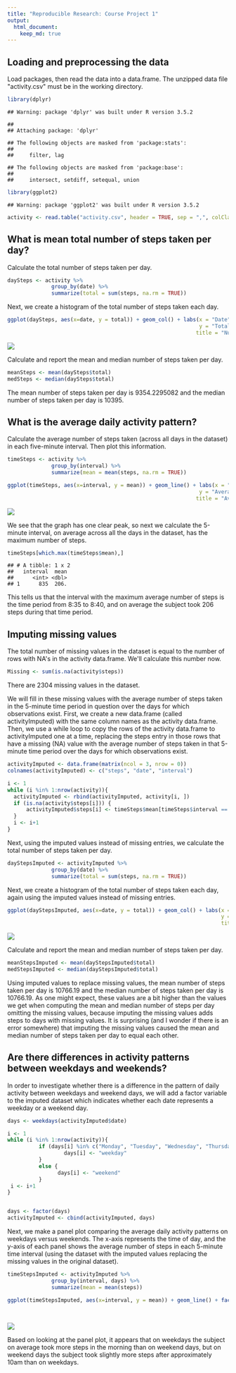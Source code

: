 ```yaml
---
title: "Reproducible Research: Course Project 1"
output: 
  html_document:
    keep_md: true
---
```



## Loading and preprocessing the data

Load packages, then read the data into a data.frame.  The unzipped data file "activity.csv" must be in the working directory.  


```r
library(dplyr)
```

```
## Warning: package 'dplyr' was built under R version 3.5.2
```

```
## 
## Attaching package: 'dplyr'
```

```
## The following objects are masked from 'package:stats':
## 
##     filter, lag
```

```
## The following objects are masked from 'package:base':
## 
##     intersect, setdiff, setequal, union
```

```r
library(ggplot2)
```

```
## Warning: package 'ggplot2' was built under R version 3.5.2
```

```r
activity <- read.table("activity.csv", header = TRUE, sep = ",", colClasses = c("integer", "Date", "integer"))
```


## What is mean total number of steps taken per day?

Calculate the total number of steps taken per day.


```r
daySteps <- activity %>% 
              group_by(date) %>% 
              summarize(total = sum(steps, na.rm = TRUE))
```

Next, we create a histogram of the total number of steps taken each day.


```r
ggplot(daySteps, aes(x=date, y = total)) + geom_col() + labs(x = "Date", 
                                                             y = "Total Number of Steps", 
                                                            title = "Number of Steps Taken Each Day")
```

![](PA1_template_files/figure-html/unnamed-chunk-3-1.png)<!-- -->

Calculate and report the mean and median number of steps taken per day.


```r
meanSteps <- mean(daySteps$total)
medSteps <- median(daySteps$total)
```

The mean number of steps taken per day is 9354.2295082 and the median number of steps taken per day is 10395.

## What is the average daily activity pattern?

Calculate the average number of steps taken (across all days in the dataset) in each five-minute interval.  Then plot this information.


```r
timeSteps <- activity %>% 
              group_by(interval) %>% 
              summarize(mean = mean(steps, na.rm = TRUE))

ggplot(timeSteps, aes(x=interval, y = mean)) + geom_line() + labs(x = "Five-minute Time Period", 
                                                             y = "Average Number of Steps", 
                                                            title = "Average Daily Activity Pattern")
```

![](PA1_template_files/figure-html/unnamed-chunk-5-1.png)<!-- -->

We see that the graph has one clear peak, so next we calculate the 5-minute interval, on average across all the days in the dataset, has the maximum number of steps.


```r
timeSteps[which.max(timeSteps$mean),]
```

```
## # A tibble: 1 x 2
##   interval  mean
##      <int> <dbl>
## 1      835  206.
```

This tells us that the interval with the maximum average number of steps is the time period from 8:35 to 8:40, and on average the subject took 206 steps during that time period.

## Imputing missing values

The total number of missing values in the dataset is equal to the number of rows with NA's in the activity data.frame.  We'll calculate this number now.


```r
Missing <- sum(is.na(activity$steps))
```
There are 2304 missing values in the dataset.

We will fill in these missing values with the average number of steps taken in the 5-minute time period in question over the days for which observations exist.  First, we create a new data.frame (called activityImputed) with the same column names as the activity data.frame.  Then, we use a while loop to copy the rows of the activity data.frame to activityImputed one at a time, replacing the steps entry in those rows that have a missing (NA) value with the average number of steps taken in that 5-minute time period over the days for which observations exist.  


```r
activityImputed <- data.frame(matrix(ncol = 3, nrow = 0))
colnames(activityImputed) <- c("steps", "date", "interval")

i <- 1
while (i %in% 1:nrow(activity)){
  activityImputed <- rbind(activityImputed, activity[i, ])
  if (is.na(activity$steps[i])) {
      activityImputed$steps[i] <- timeSteps$mean[timeSteps$interval == activity$interval[i]]
  }
  i <- i+1
}
```

Next, using the imputed values instead of missing entries, we calculate the total number of steps taken per day.


```r
dayStepsImputed <- activityImputed %>% 
              group_by(date) %>% 
              summarize(total = sum(steps, na.rm = TRUE))
```

Next, we create a histogram of the total number of steps taken each day, again using the imputed values instead of missing entries.


```r
ggplot(dayStepsImputed, aes(x=date, y = total)) + geom_col() + labs(x = "Date", 
                                                                    y = "Total Number of Steps", 
                                                                    title = "Number of Steps Taken Each Day")
```

![](PA1_template_files/figure-html/unnamed-chunk-10-1.png)<!-- -->

Calculate and report the mean and median number of steps taken per day.


```r
meanStepsImputed <- mean(dayStepsImputed$total)
medStepsImputed <- median(dayStepsImputed$total)
```

Using imputed values to replace missing values, the mean number of steps taken per day is 10766.19 and the median number of steps taken per day is 10766.19.  As one might expect, these values are a bit higher than the values we get when computing the mean and median number of steps per day omitting the missing values, because imputing the missing values adds steps to days with missing values.  It is surprising (and I wonder if there is an error somewhere) that imputing the missing values caused the mean and median number of steps taken per day to equal each other.

## Are there differences in activity patterns between weekdays and weekends?

In order to investigate whether there is a difference in the pattern of daily activity between weekdays and weekend days, we will add a factor variable to the imputed dataset which indicates whether each date represents a weekday or a weekend day.


```r
days <- weekdays(activityImputed$date)

i <- 1
while (i %in% 1:nrow(activity)){
          if (days[i] %in% c("Monday", "Tuesday", "Wednesday", "Thursday", "Friday")) {
                  days[i] <- "weekday"
          }
          else {
                days[i] <- "weekend"
          }
 i <- i+1
}


days <- factor(days)
activityImputed <- cbind(activityImputed, days)
```

Next, we make a panel plot comparing the average daily activity patterns on weekdays versus weekends.  The x-axis represents the time of day, and the y-axis of each panel shows the average number of steps in each 5-minute time interval (using the dataset with the imputed values replacing the missing values in the original dataset).


```r
timeStepsImputed <- activityImputed %>% 
              group_by(interval, days) %>% 
              summarize(mean = mean(steps))

ggplot(timeStepsImputed, aes(x=interval, y = mean)) + geom_line() + facet_grid(rows = vars(days)) + labs(x = "Five-minute Time Period", 
                                                                                                        y = "Average Number of Steps", 
                                                                                                        title = "Average Daily Activity by Days")
```

![](PA1_template_files/figure-html/unnamed-chunk-13-1.png)<!-- -->

Based on looking at the panel plot, it appears that on weekdays the subject on average took more steps in the morning than on weekend days, but on weekend days the subject took slightly more steps after approximately 10am than on weekdays.  
